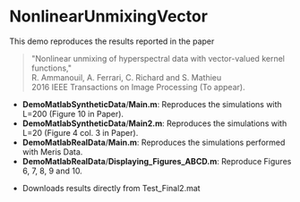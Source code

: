 # NonlinearUnmixingVector

This demo reproduces the results reported in the paper

> "Nonlinear unmixing of hyperspectral data with vector-valued kernel functions,"<br />
> R. Ammanouil, A. Ferrari, C. Richard and S. Mathieu <br />
> 2016 IEEE Transactions on Image Processing (To appear). 


- **DemoMatlabSyntheticData**/**Main.m**: Reproduces the simulations with L=200 (Figure 10 in Paper).
- **DemoMatlabSyntheticData**/**Main2.m**: Reproduces the simulations with L=20 (Figure 4 col. 3 in Paper).
- **DemoMatlabRealData**/**Main.m**: Reproduces the simulations performed with Meris Data. 
- **DemoMatlabRealData**/**Displaying_Figures_ABCD.m**: Reproduce Figures 6, 7, 8, 9 and 10. 
 * Downloads results directly from Test_Final2.mat 

